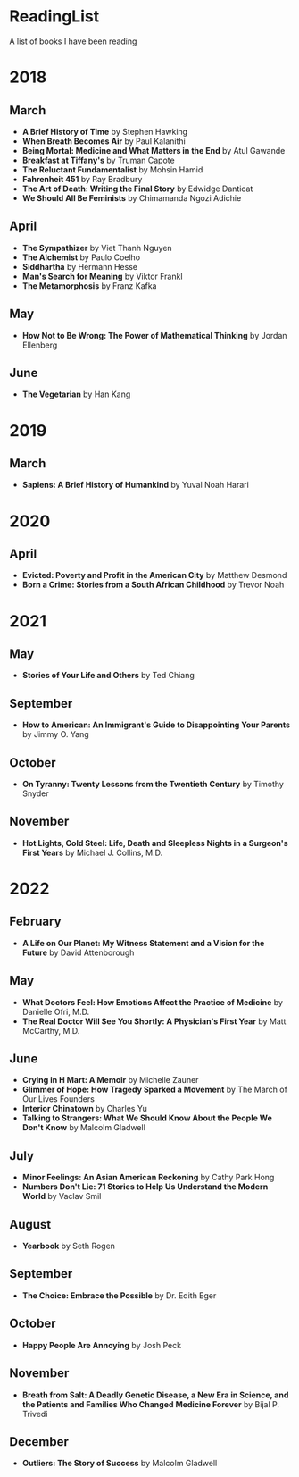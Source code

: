 # ReadingList
A list of books I have been reading

# 2018

## March
* **A Brief History of Time** by Stephen Hawking
* **When Breath Becomes Air** by Paul Kalanithi
* **Being Mortal: Medicine and What Matters in the End** by Atul Gawande
* **Breakfast at Tiffany's** by Truman Capote
* **The Reluctant Fundamentalist** by Mohsin Hamid
* **Fahrenheit 451** by Ray Bradbury
* **The Art of Death: Writing the Final Story** by Edwidge Danticat
* **We Should All Be Feminists** by Chimamanda Ngozi Adichie

## April
* **The Sympathizer** by Viet Thanh Nguyen
* **The Alchemist** by Paulo Coelho
* **Siddhartha** by Hermann Hesse
* **Man's Search for Meaning** by Viktor Frankl
* **The Metamorphosis** by Franz Kafka

## May
* **How Not to Be Wrong: The Power of Mathematical Thinking** by Jordan Ellenberg

## June
* **The Vegetarian** by Han Kang

# 2019

## March
* **Sapiens: A Brief History of Humankind** by Yuval Noah Harari

# 2020

## April
* **Evicted: Poverty and Profit in the American City** by Matthew Desmond
* **Born a Crime: Stories from a South African Childhood** by Trevor Noah

# 2021

## May
* **Stories of Your Life and Others** by Ted Chiang

## September
* **How to American: An Immigrant's Guide to Disappointing Your Parents** by Jimmy O. Yang

## October
* **On Tyranny: Twenty Lessons from the Twentieth Century** by Timothy Snyder

## November
* **Hot Lights, Cold Steel: Life, Death and Sleepless Nights in a Surgeon's First Years** by Michael J. Collins, M.D.

# 2022

## February
* **A Life on Our Planet: My Witness Statement and a Vision for the Future** by David Attenborough

## May
* **What Doctors Feel: How Emotions Affect the Practice of Medicine** by Danielle Ofri, M.D.
* **The Real Doctor Will See You Shortly: A Physician's First Year** by Matt McCarthy, M.D.

## June
* **Crying in H Mart: A Memoir** by Michelle Zauner
* **Glimmer of Hope: How Tragedy Sparked a Movement** by The March of Our Lives Founders
* **Interior Chinatown** by Charles Yu
* **Talking to Strangers: What We Should Know About the People We Don't Know** by Malcolm Gladwell

## July
* **Minor Feelings: An Asian American Reckoning** by Cathy Park Hong
* **Numbers Don't Lie: 71 Stories to Help Us Understand the Modern World** by Vaclav Smil

## August
* **Yearbook** by Seth Rogen

## September
* **The Choice: Embrace the Possible** by Dr. Edith Eger

## October
* **Happy People Are Annoying** by Josh Peck

## November
* **Breath from Salt: A Deadly Genetic Disease, a New Era in Science, and the Patients and Families Who Changed Medicine Forever** by Bijal P. Trivedi

## December
* **Outliers: The Story of Success** by Malcolm Gladwell
